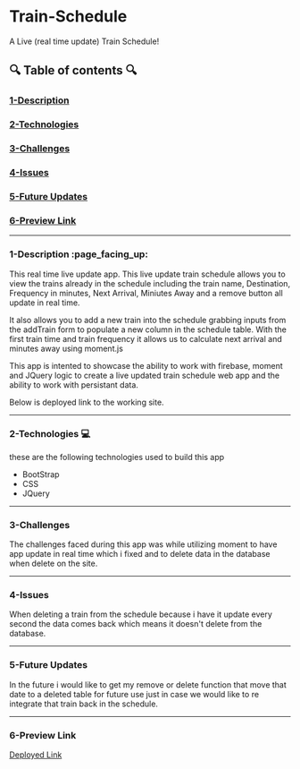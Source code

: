 # Train-Schedule
A Live (real time update) Train Schedule!

## :mag: Table of contents :mag:

### [1-Description](https://github.com/DrWood89/Train-Schedule#1-description-page_facing_up)
### [2-Technologies](https://github.com/DrWood89/Train-Schedule#2-technologies-computer)
### [3-Challenges](https://github.com/DrWood89/Train-Schedule#3-challenges)
### [4-Issues](https://github.com/DrWood89/Train-Schedule#4-issues)
### [5-Future Updates](https://github.com/DrWood89/Train-Schedule#4-future-updates)
### [6-Preview Link](https://github.com/DrWood89/Train-Schedule#5-preview-link)

---
### 1-Description :page\_facing\_up:

This real time live update app. This live update train schedule allows you to view the trains already in the schedule
including the train name, Destination, Frequency in minutes, Next Arrival, Miniutes Away and a remove button all 
update in real time.

It also allows you to add a new train into the schedule grabbing inputs from the addTrain form to populate a new column 
in the schedule table. With the first train time and train frequency it allows us to calculate next arrival and minutes
away using moment.js

This app is intented to showcase the ability to work with firebase, moment and JQuery logic to create a live updated
train schedule web app and the ability to work with persistant data.

Below is deployed link to the working site.

---
### 2-Technologies  :computer:

these are the following technologies used to build this app
- BootStrap
- CSS
- JQuery

---
### 3-Challenges 

The challenges faced during this app was while utilizing moment to have app update in real time which i fixed 
and to delete data in the database when delete on the site.

---
### 4-Issues

When deleting a train from the schedule because i have it update every second the data comes back which means
it doesn't delete from the database.

---
### 5-Future Updates

In the future i would like to get my remove or delete function that move that date to a deleted table for future use
just in case we would like to re integrate that train back in the schedule.

---
### 6-Preview Link

[Deployed Link](https://drwood89.github.io/Train-Schedule/)

